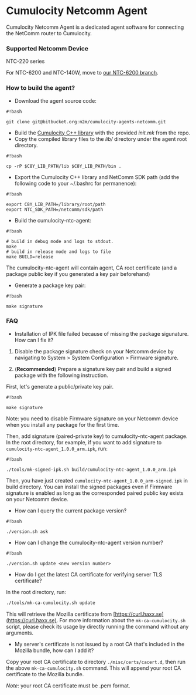 # Cumulocity Netcomm Agent #

Cumulocity Netcomm Agent is a dedicated agent software for connecting the NetComm router to Cumulocity.

### Supported Netcomm Device ###
NTC-220 series

For NTC-6200 and NTC-140W, move to [our NTC-6200 branch](https://bitbucket.org/m2m/cumulocity-agents-netcomm/src/NTC-6200/).


### How to build the agent? ###

* Download the agent source code:

```
#!bash

git clone git@bitbucket.org:m2m/cumulocity-agents-netcomm.git
```

* Build the [Cumulocity C++ library](https://bitbucket.org/m2m/cumulocity-sdk-c) with the provided *init.mk* from the repo.
* Copy the compiled library files to the *lib/* directory under the agent root directory.

```
#!bash

cp -rP $C8Y_LIB_PATH/lib $C8Y_LIB_PATH/bin .
```

* Export the Cumulocity C++ library and NetComm SDK path (add the following code to your ~/.bashrc for permanence):

```
#!bash

export C8Y_LIB_PATH=/library/root/path
export NTC_SDK_PATH=/netcomm/sdk/path
```

* Build the cumulocity-ntc-agent:

```
#!bash

# build in debug mode and logs to stdout.
make
# build in release mode and logs to file
make BUILD=release
```
The cumulocity-ntc-agent will contain agent, CA root certificate (and a package public key if you generated a key pair beforehand)

* Generate a package key pair:

```
#!bash

make signature
```

### FAQ ###

* Installation of IPK file failed because of missing the package sigunature. How can I fix it?

1) Disable the package signature check on your Netcomm device by navigating to System > System Configuration > Firmware signature.

2) (**Recommended**) Prepare a signature key pair and build a signed package with the following instruction.

First, let's generate a public/private key pair.

```
#!bash

make signature
```
Note: you need to disable Firmware signature on your Netcomm device when you install any package for the first time.

Then, add signature (paired-private key) to cumulocity-ntc-agent package. In the root directory, for example, if you want to add signature to `cumulocity-ntc-agent_1.0.0_arm.ipk`, run:

```
#!bash

./tools/mk-signed-ipk.sh build/cumulocity-ntc-agent_1.0.0_arm.ipk
```
Then, you have just created `cumulocity-ntc-agent_1.0.0_arm-signed.ipk` in build directory. You can install the signed packages even if Firmware signature is enabled as long as the corresponded paired public key exists on your Netcomm device.

* How can I query the current package version?

```
#!bash

./version.sh ask
```

* How can I change the cumulocity-ntc-agent version number?

```
#!bash

./version.sh update <new version number>
```

* How do I get the latest CA certificate for verifying server TLS certificate?

In the root directory, run:
```bash
./tools/mk-ca-cumulocity.sh update
```

This will retrieve the Mozilla certificate from [https://curl.haxx.se](https://curl.haxx.se). For more information about the `mk-ca-cumulocity.sh` script, please check its usage by directly running the command without any arguments.

* My server's certificate is not issued by a root CA that's included in the Mozilla bundle, how can I add it?

Copy your root CA certificate to directory `./misc/certs/cacert.d`, then run the above `mk-ca-cumulocity.sh` command. This will append your root CA certificate to the Mozilla bundle.

*Note*: your root CA certificate must be .pem format.